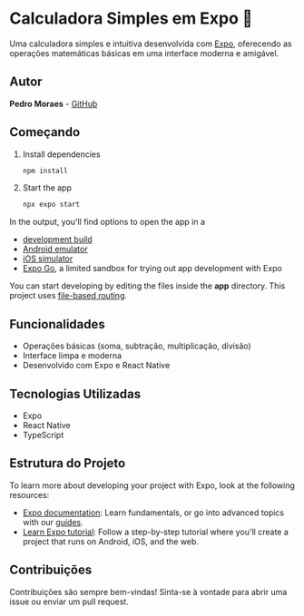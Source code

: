 # Calculadora Simples em Expo 🧮

Uma calculadora simples e intuitiva desenvolvida com [Expo](https://expo.dev), oferecendo as operações matemáticas básicas em uma interface moderna e amigável.

## Autor

**Pedro Moraes** - [GitHub](https://github.com/PedroMoraesSan)

## Começando

1. Install dependencies

   ```bash
   npm install
   ```

2. Start the app

   ```bash
   npx expo start
   ```

In the output, you'll find options to open the app in a

- [development build](https://docs.expo.dev/develop/development-builds/introduction/)
- [Android emulator](https://docs.expo.dev/workflow/android-studio-emulator/)
- [iOS simulator](https://docs.expo.dev/workflow/ios-simulator/)
- [Expo Go](https://expo.dev/go), a limited sandbox for trying out app development with Expo

You can start developing by editing the files inside the **app** directory. This project uses [file-based routing](https://docs.expo.dev/router/introduction).

## Funcionalidades

- Operações básicas (soma, subtração, multiplicação, divisão)
- Interface limpa e moderna
- Desenvolvido com Expo e React Native

## Tecnologias Utilizadas

- Expo
- React Native
- TypeScript

## Estrutura do Projeto

To learn more about developing your project with Expo, look at the following resources:

- [Expo documentation](https://docs.expo.dev/): Learn fundamentals, or go into advanced topics with our [guides](https://docs.expo.dev/guides).
- [Learn Expo tutorial](https://docs.expo.dev/tutorial/introduction/): Follow a step-by-step tutorial where you'll create a project that runs on Android, iOS, and the web.

## Contribuições

Contribuições são sempre bem-vindas! Sinta-se à vontade para abrir uma issue ou enviar um pull request.
